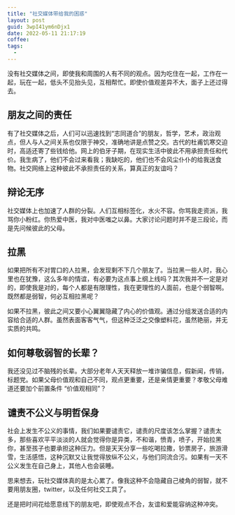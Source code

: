 ```yaml
---
title: "社交媒体带给我的困惑"
layout: post
guid: 3wpI41ym6nDjx1
date: 2022-05-11 21:17:19
coffee:
tags:
  -
---
```


没有社交媒体之间，即使我和周围的人有不同的观点。因为吃住在一起，工作在一起，玩在一起，低头不见抬头见，互相帮忙。即使价值观差异不大，面子上还过得去。

## 朋友之间的责任

有了社交媒体之后，人们可以迅速找到“志同道合”的朋友，哲学，艺术，政治观点，但人与人之间关系也仅限于神交，准确地讲是点赞之交。古代的杜甫饥寒交迫时，高适还寄了些钱给他。网上的伯牙子期，在现实生活中彼此不用承担责任和代价。我生病了，他们不会过来看我；我缺吃的，他们也不会风尘仆仆的给我送食物。社交网络上这种彼此不承担责任的关系，算真正的友谊吗？

## 辩论无序

社交媒体上也加速了人群的分裂。人们互相标签化，水火不容。你骂我走资派，我骂你小粉红。你热爱中医，我对中医嗤之以鼻。大家讨论问题时并不是三段论，而是先问候彼此的父母。

## 拉黑

如果把所有不对胃口的人拉黑，会发现剩不下几个朋友了。当拉黑一些人时，我心里也在犹豫，这么多年的情谊，有必要为这点事上纲上线吗？其次我并不一定是对的，即使我是对的，每个人都是有限理性，我在更理性的人面前，也是个弱智啊。既然都是弱智，何必互相拉黑呢？

如果不拉黑，彼此之间又要小心翼翼隐藏了内心的价值观。通过分组发送合适的内容给合适的人群。虽然表面客客气气，但这种泛泛之交像塑料花，虽然艳丽，并无实质的共鸣。

## 如何尊敬弱智的长辈？

我还没见过不脑残的长辈。大部分老年人天天释放一堆诈骗信息，假新闻，传销，标题党。如果父母价值观和自己不同，观点更重要，还是亲情更重要？孝敬父母难道还要加个前置条件 “价值观相同”？


## 谴责不公义与明哲保身

社会上发生不公义的事情，我们如果要谴责它，谴责的尺度该怎么掌握？谴责太多，那些喜欢平平淡淡的人就会觉得你是异类，不和谐，愤青，喷子，开始拉黑你，甚至孩子也要承担这种压力。但是天天分享一些吃喝拉撒，钞票房子，旅游滑雪，生活感悟，这种沉默又让我觉得放纵不公义，与他们同流合污。如果有一天不公义发生在自己身上，其他人也会装睡。

思来想去，玩社交媒体真的是太心累了。像我这种不会隐藏自己棱角的弱智，就不要用朋友圈，twitter，以及任何社交工具了。

还是把时间花给愿意线下的朋友吧，即使观点不合，友谊和爱能容纳这种冲突。
